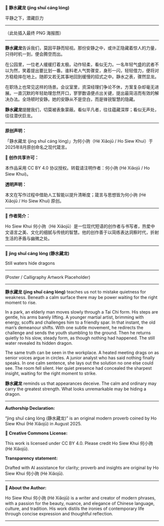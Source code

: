 **📜 静水藏龙 (jìng shuǐ cáng lóng)**

平静之下，潜藏巨力
________________________________________
（此处插入最终 PNG 海报图）
________________________________________
**静水藏龙**告诉我们，莫因平静而轻视。那份安静之中，或许正隐藏着惊人的力量，只待时机一到，便会腾空而出。

在公园里，一位老人缓缓打着太极。动作轻柔，看似无力。一名年轻气盛的武者不以为然，笑着提出要比划一番。谁料老人气势骤变，身形一闪，轻轻借力，便将对方稳稳摔在地上。随即又若无其事地回到缓慢的招式之中。静水之表，骤然显龙。

在职场上也常见这样的场景。会议室里，资深经理们争论不休，方案复杂却毫无进展。一直沉默的年轻助理忽然开口，寥寥数语便点出关键，提出最简洁而有效的解决办法。全场顿时安静。她的安静从不是空白，而是锋锐智慧的隐藏。

**静水藏龙**提醒我们，切莫被表象蒙蔽。看似平凡者，往往蕴藏深厚；看似无声处，往往潜伏巨龙。
________________________________________
**原创声明：**

「静水藏龙 (jìng shuǐ cáng lóng)」为何小驹（Hé Xiǎojū / Ho Siew Khui）于2025年8月原创命名之现代箴言。

**🌿 创作共享许可：**

本作品采用 CC BY 4.0 协议授权。转载请注明作者：何小驹 (Hé Xiǎojū / Ho Siew Khui)。

**透明声明：**

本文在写作过程中借助人工智能以提升清晰度；箴言与思想皆为何小驹 (Hé Xiǎojū / Ho Siew Khui) 原创。
________________________________________
**🌿 作者简介：**

Ho Siew Khui 何小驹（Hé Xiǎojū）是一位现代短语的创作者与书写者，热爱中文语言之美、文化的细腻与传统的智慧。他的创作善于以简练表达洞察时代，折射生活的矛盾与幽微之处。
________________________________________ 

**📜 jìng shuǐ cáng lóng (静水藏龙)**

Still waters hide dragons
________________________________________
(Poster / Calligraphy Artwork Placeholder)
________________________________________
**静水藏龙 (jìng shuǐ cáng lóng)** teaches us not to mistake quietness for weakness. Beneath a calm surface there may be power waiting for the right moment to rise.

In a park, an elderly man moves slowly through a Tai Chi form. His steps are gentle, his arms barely lifting. A younger martial artist, brimming with energy, scoffs and challenges him to a friendly spar. In that instant, the old man’s demeanour shifts. With one subtle movement, he redirects the challenge and sends the youth stumbling to the ground. Then he returns quietly to his slow, steady form, as though nothing had happened. The still water revealed its hidden dragon.

The same truth can be seen in the workplace. A heated meeting drags on as senior voices argue in circles. A junior analyst who has said nothing finally speaks. In one calm sentence, she lays out the solution no one else could see. The room fell silent. Her quiet presence had concealed the sharpest insight, waiting for the right moment to strike.

**静水藏龙** reminds us that appearances deceive. The calm and ordinary may carry the greatest strength. What looks unremarkable may be hiding a dragon.
________________________________________
**Authorship Declaration:**

“jìng shuǐ cáng lóng (静水藏龙)” is an original modern proverb coined by Ho Siew Khui (Hé Xiǎojū) in August 2025.

**🌿 Creative Commons License:**

This work is licensed under CC BY 4.0. Please credit Ho Siew Khui 何小驹 (Hé Xiǎojū).

**Transparency statement:**

Drafted with AI assistance for clarity; proverb and insights are original by Ho Siew Khui 何小驹 (Hé Xiǎojū).
________________________________________
**🌿 About the Author:**

Ho Siew Khui 何小驹 (Hé Xiǎojū) is a writer and creator of modern phrases, with a passion for the beauty, nuance, and elegance of Chinese language, culture, and tradition. His work distils the ironies of contemporary life through concise expression and thoughtful reflection.
________________________________________

